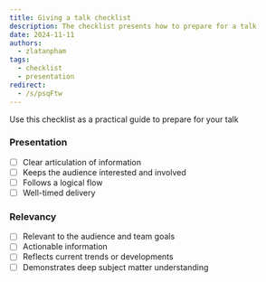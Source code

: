 ```yaml
---
title: Giving a talk checklist
description: The checklist presents how to prepare for a talk
date: 2024-11-11
authors:
  - zlatanpham
tags:
  - checklist
  - presentation
redirect:
  - /s/psqFtw
---
```


Use this checklist as a practical guide to prepare for your talk

### Presentation

- [ ] Clear articulation of information
- [ ] Keeps the audience interested and involved
- [ ] Follows a logical flow
- [ ] Well-timed delivery

### Relevancy

- [ ] Relevant to the audience and team goals
- [ ] Actionable information
- [ ] Reflects current trends or developments
- [ ] Demonstrates deep subject matter understanding
